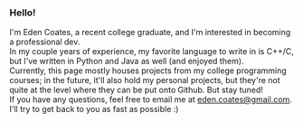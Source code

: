 ### Hello!
I'm Eden Coates, a recent college graduate, and I'm interested in becoming a professional dev. <br />
In my couple years of experience, my favorite language to write in is C++/C, but I've written in Python and Java as well (and enjoyed them). <br />
Currently, this page mostly houses projects from my college programming courses; in the future, it'll also hold my personal projects, but they're not quite at the level where they can be put onto Github. But stay tuned! <br />
If you have any questions, feel free to email me at eden.coates@gmail.com. I'll try to get back to you as fast as possible :) <br />
